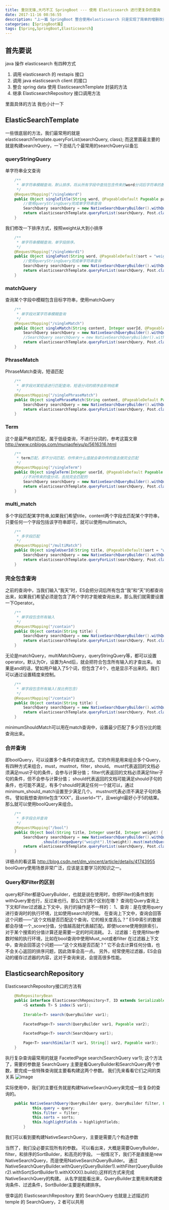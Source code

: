```yaml
---
title: 重剑无锋,大巧不工 SpringBoot --- 使用 Elasticsearch 进行更复杂的查询
date: 2017-11-16 08:56:55
description: "上一篇 SpringBoot 整合使用elasticsearch 只是实现了简单的增删改查，这在平时的生产应用中远远不够，这几天翻遍了 spring data elasticsearch 的文档和网上资料，总结了一下更复杂的查询操作，这篇文章进行更深层次的整合使用"
categories: [SpringBoot篇]
tags: [Spring,SpringBoot,Elasticsearch]
---
```


<!-- more -->

## 首先要说
java 操作 elasticsearch 有四种方式
1. 调用 elasticsearch 的 restapis 接口
2. 调用 java elasticsearch client 的接口
3. 整合 spring data 使用 ElasticsearchTemplate 封装的方法
4. 继承 ElasticsearchRepository 接口调用方法



里面具体的方法 我也小计一下

## ElasticSearchTemplate
一些很底层的方法，我们最常用的就是elasticsearchTemplate.queryForList(searchQuery, class);
而这里面最主要的就是构建searchQuery，一下总结几个最常用的searchQuery以备忘

### queryStringQuery
单字符串全文查询

``` java 
    /**
     * 单字符串模糊查询，默认排序。将从所有字段中查找包含传来的word分词后字符串的数据集
     */
    @RequestMapping("/singleWord")
    public Object singleTitle(String word, @PageableDefault Pageable pageable) {
        //使用queryStringQuery完成单字符串查询
        SearchQuery searchQuery = new NativeSearchQueryBuilder().withQuery(queryStringQuery(word)).withPageable(pageable).build();
        return elasticsearchTemplate.queryForList(searchQuery, Post.class);
    }
```

我们修改一下排序方式，按照weight从大到小排序

``` java 
    /** 
     * 单字符串模糊查询，单字段排序。 
     */  
    @RequestMapping("/singleWord1")  
    public Object singlePost(String word, @PageableDefault(sort = "weight", direction = Sort.Direction.DESC) Pageable pageable) {  
        //使用queryStringQuery完成单字符串查询  
        SearchQuery searchQuery = new NativeSearchQueryBuilder().withQuery(queryStringQuery(word)).withPageable(pageable).build();  
        return elasticsearchTemplate.queryForList(searchQuery, Post.class);  
    } 
```

### matchQuery
查询某个字段中模糊包含目标字符串，使用matchQuery

``` java 
    /** 
     * 单字段对某字符串模糊查询 
     */  
    @RequestMapping("/singleMatch")  
    public Object singleMatch(String content, Integer userId, @PageableDefault Pageable pageable) {  
        SearchQuery searchQuery = new NativeSearchQueryBuilder().withQuery(matchQuery("content", content)).withPageable(pageable).build();  
        //SearchQuery searchQuery = new NativeSearchQueryBuilder().withQuery(matchQuery("userId", userId)).withPageable(pageable).build();  
        return elasticsearchTemplate.queryForList(searchQuery, Post.class);  
    }
```

### PhraseMatch
PhraseMatch查询，短语匹配

``` java
    /** 
     * 单字段对某短语进行匹配查询，短语分词的顺序会影响结果 
     */  
    @RequestMapping("/singlePhraseMatch")  
    public Object singlePhraseMatch(String content, @PageableDefault Pageable pageable) {  
        SearchQuery searchQuery = new NativeSearchQueryBuilder().withQuery(matchPhraseQuery("content", content)).withPageable(pageable).build();  
        return elasticsearchTemplate.queryForList(searchQuery, Post.class);  
    } 
```

### Term
这个是最严格的匹配，属于低级查询，不进行分词的，参考这篇文章 http://www.cnblogs.com/muniaofeiyu/p/5616316.html

``` java 
    /** 
     * term匹配，即不分词匹配，你传来什么值就会拿你传的值去做完全匹配 
     */  
    @RequestMapping("/singleTerm")  
    public Object singleTerm(Integer userId, @PageableDefault Pageable pageable) {  
        //不对传来的值分词，去找完全匹配的  
        SearchQuery searchQuery = new NativeSearchQueryBuilder().withQuery(termQuery("userId", userId)).withPageable(pageable).build();  
        return elasticsearchTemplate.queryForList(searchQuery, Post.class);  
    }
```

### multi_match
多个字段匹配某字符串,如果我们希望title，content两个字段去匹配某个字符串，只要任何一个字段包括该字符串即可，就可以使用multimatch。

``` java 
    /** 
     * 多字段匹配 
     */  
    @RequestMapping("/multiMatch")  
    public Object singleUserId(String title, @PageableDefault(sort = "weight", direction = Sort.Direction.DESC) Pageable pageable) {  
        SearchQuery searchQuery = new NativeSearchQueryBuilder().withQuery(multiMatchQuery(title, "title", "content")).withPageable(pageable).build();  
        return elasticsearchTemplate.queryForList(searchQuery, Post.class);  
    } 
```

### 完全包含查询
之前的查询中，当我们输入“我天”时，ES会把分词后所有包含“我”和“天”的都查询出来，如果我们希望必须是包含了两个字的才能被查询出来，那么我们就需要设置一下Operator。

``` java 
    /** 
     * 单字段包含所有输入 
     */  
    @RequestMapping("/contain")  
    public Object contain(String title) {  
        SearchQuery searchQuery = new NativeSearchQueryBuilder().withQuery(matchQuery("title", title).operator(MatchQueryBuilder.Operator.AND)).build();  
        return elasticsearchTemplate.queryForList(searchQuery, Post.class);  
    } 
```

无论是matchQuery，multiMatchQuery，queryStringQuery等，都可以设置operator。默认为Or，设置为And后，就会把符合包含所有输入的才查出来。
如果是and的话，譬如用户输入了5个词，但包含了4个，也是显示不出来的。我们可以通过设置精度来控制。

``` java 
    /** 
     * 单字段包含所有输入(按比例包含) 
     */  
    @RequestMapping("/contain")  
    public Object contain(String title) {  
        SearchQuery searchQuery = new NativeSearchQueryBuilder().withQuery(matchQuery("title", title).operator(MatchQueryBuilder.Operator.AND).minimumShouldMatch("75%")).build();  
        return elasticsearchTemplate.queryForList(searchQuery, Post.class);  
    } 
```

minimumShouldMatch可以用在match查询中，设置最少匹配了多少百分比的能查询出来。

### 合并查询
即boolQuery，可以设置多个条件的查询方式。它的作用是用来组合多个Query，有四种方式来组合，must，mustnot，filter，should。
must代表返回的文档必须满足must子句的条件，会参与计算分值；
filter代表返回的文档必须满足filter子句的条件，但不会参与计算分值；
should代表返回的文档可能满足should子句的条件，也可能不满足，有多个should时满足任何一个就可以，通过minimum_should_match设置至少满足几个。
mustnot代表必须不满足子句的条件。
譬如我想查询title包含“XXX”，且userId=“1”，且weight最好小于5的结果。那么就可以使用boolQuery来组合。

``` java
    /** 
     * 多字段合并查询 
     */  
    @RequestMapping("/bool")  
    public Object bool(String title, Integer userId, Integer weight) {  
        SearchQuery searchQuery = new NativeSearchQueryBuilder().withQuery(boolQuery().must(termQuery("userId", userId))  
                .should(rangeQuery("weight").lt(weight)).must(matchQuery("title", title))).build();  
        return elasticsearchTemplate.queryForList(searchQuery, Post.class);  
    } 
```
详细点的看这篇 http://blog.csdn.net/dm_vincent/article/details/41743955
boolQuery使用场景非常广泛，应该是主要学习的知识之一。

### Query和Filter的区别
query和Filter都是QueryBuilder，也就是说在使用时，你把Filter的条件放到withQuery里也行，反过来也行。那么它们两个区别在哪？
查询在Query查询上下文和Filter过滤器上下文中，执行的操作是不一样的：
1、查询：是在使用query进行查询时的执行环境，比如使用search的时候。
在查询上下文中，查询会回答这个问题——“这个文档是否匹配这个查询，它的相关度高么？”
ES中索引的数据都会存储一个_score分值，分值越高就代表越匹配。即使lucene使用倒排索引，对于某个搜索的分值计算还是需要一定的时间消耗。
2、过滤器：在使用filter参数时候的执行环境，比如在bool查询中使用Must_not或者filter
在过滤器上下文中，查询会回答这个问题——“这个文档是否匹配？”
它不会去计算任何分值，也不会关心返回的排序问题，因此效率会高一点。
另外，经常使用过滤器，ES会自动的缓存过滤器的内容，这对于查询来说，会提高很多性能。


## ElasticsearchRepository
ElasticsearchRepository接口的方法有

``` java
    @NoRepositoryBean
    public interface ElasticsearchRepository<T, ID extends Serializable> extends ElasticsearchCrudRepository<T, ID> {
        <S extends T> S index(S var1);
    
        Iterable<T> search(QueryBuilder var1);
    
        FacetedPage<T> search(QueryBuilder var1, Pageable var2);
    
        FacetedPage<T> search(SearchQuery var1);
    
        Page<T> searchSimilar(T var1, String[] var2, Pageable var3);
    }
```

执行复杂查询最常用的就是 FacetedPage<T> search(SearchQuery var1); 这个方法了，需要的参数是 SearchQuery
主要是看QueryBuilder和SearchQuery两个参数，要完成一些特殊查询就主要看构建这两个参数。
我们先来看看它们之间的类关系
![image](http://img.blog.csdn.net/20170726163702583?watermark/2/text/aHR0cDovL2Jsb2cuY3Nkbi5uZXQvdGlhbnlhbGVpeGlhb3d1/font/5a6L5L2T/fontsize/400/fill/I0JBQkFCMA==/dissolve/70/gravity/SouthEast)

实际使用中，我们的主要任务就是构建NativeSearchQuery来完成一些复杂的查询的。

``` java
    public NativeSearchQuery(QueryBuilder query, QueryBuilder filter, List<SortBuilder> sorts, Field[] highlightFields) {  
            this.query = query;  
            this.filter = filter;  
            this.sorts = sorts;  
            this.highlightFields = highlightFields;  
        }  
```

我们可以看到要构建NativeSearchQuery，主要是需要几个构造参数

当然了，我们没必要实现所有的参数。
可以看出来，大概是需要QueryBuilder，filter，和排序的SortBuilder，和高亮的字段。
一般情况下，我们不是直接是new NativeSearchQuery，而是使用NativeSearchQueryBuilder。
通过NativeSearchQueryBuilder.withQuery(QueryBuilder1).withFilter(QueryBuilder2).withSort(SortBuilder1).withXXXX().build();这样的方式来完成NativeSearchQuery的构建。
从名字就能看出来，QueryBuilder主要用来构建查询条件、过滤条件，SortBuilder主要是构建排序。

很幸运的 ElasticsearchRepository 里的 SearchQuery 也就是上述描述的 temple 的 SearchQuery，2 者可以共用